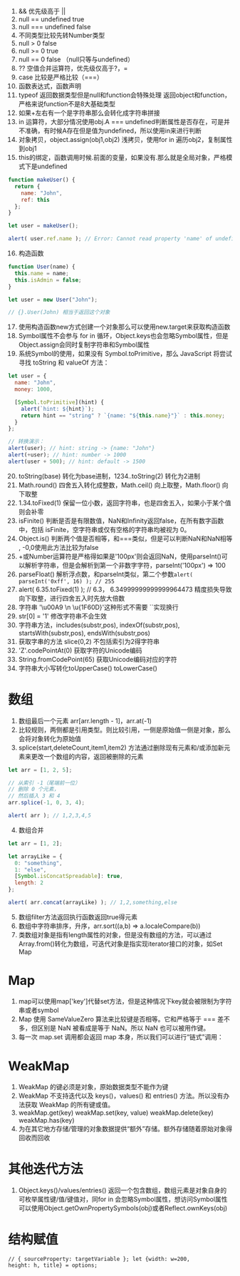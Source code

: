 1. && 优先级高于 || 
2. null == undefined true
3. null === undefined false
4. 不同类型比较先转Number类型
5. null > 0 false
6. null >= 0 true
7. null == 0 false （null只等与undefined）
8. ?? 空值合并运算符，优先级仅高于?，=
9. case 比较是严格比较（===）
10. 函数表达式，函数声明
11. typeof 返回数据类型但是null和function会特殊处理 返回object和function，严格来说function不是8大基础类型
12. 如果+左右有一个是字符串那么会转化成字符串拼接
13. in 运算符，大部分情况使用obj.A === undefined判断属性是否存在，可是并不准确，有时候A存在但是值为undefined，所以使用in来进行判断
14. 对象拷贝，object.assign(obj1,obj2) 浅拷贝，使用for in 遍历obj2，复制属性到obj1
15. this的绑定，函数调用时候.前面的变量，如果没有.那么就是全局对象，严格模式下是undefined
```javascript
function makeUser() {
  return {
    name: "John",
    ref: this
  };
}

let user = makeUser();

alert( user.ref.name ); // Error: Cannot read property 'name' of undefined
```

16. 构造函数
```javascript
function User(name) {
  this.name = name;
  this.isAdmin = false;
}

let user = new User("John");

// {}.User(John) 相当于返回这个对象
```
17. 使用构造函数new方式创建一个对象那么可以使用new.target来获取构造函数
18. Symbol属性不会参与 for in 循环，Object.keys也会忽略Symbol属性，但是Object.assign会同时复制字符串和Symbol属性
19. 系统Symbol的使用，如果没有 Symbol.toPrimitive，那么 JavaScript 将尝试寻找 toString 和 valueOf 方法：
```javascript
let user = {
  name: "John",
  money: 1000,

  [Symbol.toPrimitive](hint) {
    alert(`hint: ${hint}`);
    return hint == "string" ? `{name: "${this.name}"}` : this.money;
  }
};

// 转换演示：
alert(user); // hint: string -> {name: "John"}
alert(+user); // hint: number -> 1000
alert(user + 500); // hint: default -> 1500
```
20. toString(base) 转化为base进制，1234..toString(2) 转化为2进制
21. Math.round() 四舍五入转化成整数，Math.ceil() 向上取整，Math.floor() 向下取整
22. 1.34.toFixed(1) 保留一位小数，返回字符串，也是四舍五入，如果小于某个值则会补零
23. isFinite() 判断是否是有限数值，NaN和Infinity返回false，在所有数字函数中，包括 isFinite，空字符串或仅有空格的字符串均被视为 0。
24. Object.is() 判断两个值是否相等，和===类似，但是可以判断NaN和NaN相等 , -0,0使用此方法比较为false
25. +或Number运算符是严格得如果是'100px'则会返回NaN，使用parseInt()可以解析字符串，但是会解析到第一个非数字字符，parseInt('100px') => 100
26. parseFloat() 解析浮点数，和parseInt类似，第二个参数<code>alert( parseInt('0xff', 16) ); // 255</code>
27. alert( 6.35.toFixed(1) ); // 6.3， 6.34999999999999964473  精度损失导致向下取整，进行四舍五入时先放大倍数
28. 字符串 '\u00A9 \n  \u{1F60D}'这种形式不需要 ``实现换行
29. str[0] = '1' 修改字符串不会生效
30. 字符串方法，includes(substr,pos), indexOf(substr,pos), startsWith(substr,pos), endsWith(substr,pos) 
31. 获取字串的方法 slice(0,2) 不包括索引为2得字符串 
32. 'Z'.codePointAt(0) 获取字符的Unicode编码
33. String.fromCodePoint(65) 获取Unicode编码对应的字符
34. 字符串大小写转化toUpperCase() toLowerCase()
# 数组
1. 数组最后一个元素 arr[arr.length - 1]，arr.at(-1)
2. 比较规则，两侧都是引用类型。则比较引用，一侧是原始值一侧是对象，那么会将对象转化为原始值
3. splice(start,deleteCount,item1,item2) 方法通过删除现有元素和/或添加新元素来更改一个数组的内容，返回被删除的元素
```javascript
let arr = [1, 2, 5];

// 从索引 -1（尾端前一位）
// 删除 0 个元素，
// 然后插入 3 和 4
arr.splice(-1, 0, 3, 4);

alert( arr ); // 1,2,3,4,5
```
4. 数组合并
```javascript
let arr = [1, 2];

let arrayLike = {
  0: "something",
  1: "else",
  [Symbol.isConcatSpreadable]: true,
  length: 2
};

alert( arr.concat(arrayLike) ); // 1,2,something,else
```
5. 数组filter方法返回执行函数返回true得元素
6. 数组中字符串排序，升序，arr.sort((a,b) => a.localeCompare(b))
7. 类数组对象是指有length属性的对象，但是没有数组的方法，可以通过Array.from()转化为数组，可迭代对象是指实现iterator接口的对象，如Set Map
  
# Map
1. map可以使用map['key']代替set方法，但是这种情况下key就会被限制为字符串或者symbol
2. Map 使用 SameValueZero 算法来比较键是否相等。它和严格等于 === 差不多，但区别是 NaN 被看成是等于 NaN。所以 NaN 也可以被用作键。
3. 每一次 map.set 调用都会返回 map 本身，所以我们可以进行“链式”调用：

# WeakMap
1. WeakMap 的键必须是对象，原始数据类型不能作为键
2. WeakMap 不支持迭代以及 keys()，values() 和 entries() 方法。所以没有办法获取 WeakMap 的所有键或值。
3. weakMap.get(key) weakMap.set(key, value) weakMap.delete(key) weakMap.has(key)
4. 为在其它地方存储/管理的对象数据提供“额外”存储。额外存储随着原始对象得回收而回收
   
# 其他迭代方法
1. Object.keys()/values/entries() 返回一个包含数组，数组元素是对象自身的可枚举属性键/值/键值对，同for in 会忽略Symbol属性，想访问Symbol属性可以使用Object.getOwnPropertySymbols(obj)或者Reflect.ownKeys(obj)

# 结构赋值

<code>// { sourceProperty: targetVariable }; let {width: w=200, height: h, title} = options;
</code>